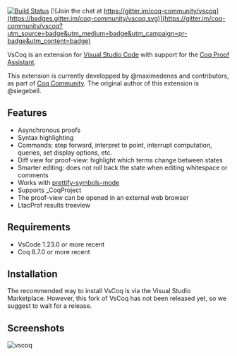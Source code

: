 [![Build Status](https://travis-ci.com/coq-community/vscoq.svg?branch=master)](https://travis-ci.com/coq-community/vscoq) [![Join the chat at https://gitter.im/coq-community/vscoq](https://badges.gitter.im/coq-community/vscoq.svg)](https://gitter.im/coq-community/vscoq?utm_source=badge&utm_medium=badge&utm_campaign=pr-badge&utm_content=badge)

VsCoq is an extension for [Visual Studio
Code](https://code.visualstudio.com/) with support for the [Coq Proof
Assistant](https://coq.inria.fr/).

This extension is currently developped by @maximedenes and contributors, as
part of [Coq Community](https://github.com/coq-community/manifesto). The
original author of this extension is @siegebell.

## Features
* Asynchronous proofs
* Syntax highlighting
* Commands: step forward, interpret to point, interrupt computation, queries, set display options, etc.
* Diff view for proof-view: highlight which terms change between states
* Smarter editing: does not roll back the state when editing whitespace or comments
* Works with [prettify-symbols-mode](https://marketplace.visualstudio.com/items?itemName=siegebell.prettify-symbols-mode)
* Supports \_CoqProject
* The proof-view can be opened in an external web browser
* LtacProf results treeview

## Requirements
* VsCode 1.23.0 or more recent
* Coq 8.7.0 or more recent

## Installation
The recommended way to install VsCoq is via the Visual Studio Marketplace.
However, this fork of VsCoq has not been released yet, so we suggest to wait
for a release.

## Screenshots
![vscoq](https://user-images.githubusercontent.com/647105/64025392-dbf12100-cb3c-11e9-8e7f-5c63296500f9.png)
